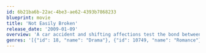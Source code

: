 ```yaml
---
id: 6b21ba6b-22ac-4be3-ae62-4393b7868233
blueprint: movie
title: 'Not Easily Broken'
release_date: '2009-01-09'
overview: 'A car accident and shifting affections test the bond between a married couple.'
genres: '[{"id": 18, "name": "Drama"}, {"id": 10749, "name": "Romance"}]'
---
```

